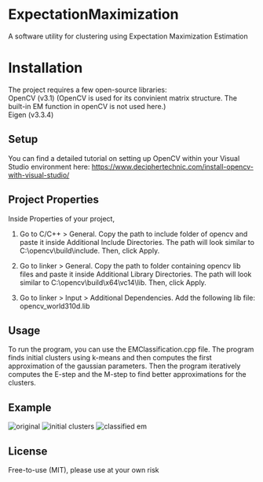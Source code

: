 # ExpectationMaximization
A software utility for clustering using Expectation Maximization Estimation

# Installation
The project requires a few open-source libraries:</br>
OpenCV (v3.1) (OpenCV is used for its convinient matrix structure. The built-in EM function in openCV is not used here.)</br>
Eigen (v3.3.4)

## Setup
You can find a detailed tutorial on setting up OpenCV within your Visual Studio environment here:
https://www.deciphertechnic.com/install-opencv-with-visual-studio/

## Project Properties
Inside Properties of your project,

1. Go to C/C++ > General. Copy the path to include folder of opencv and paste it inside Additional Include Directories. The path will look similar to C:\opencv\build\include. Then, click Apply.

2. Go to linker > General. Copy the path to folder containing opencv  lib files and paste it inside Additional Library Directories. The path will look similar to C:\opencv\build\x64\vc14\lib. Then, click Apply.

3. Go to linker > Input > Additional Dependencies. Add the following lib file: opencv_world310d.lib

## Usage
To run the program, you can use the EMClassification.cpp file. The program finds initial clusters using k-means and then computes the first approximation of the gaussian parameters. Then the program iteratively computes the E-step and the M-step to find better approximations for the clusters.

## Example
![original](https://user-images.githubusercontent.com/33495209/51443375-e51c3480-1cb5-11e9-8c5c-1e38405de24f.png)
![initial clusters](https://user-images.githubusercontent.com/33495209/51443378-ee0d0600-1cb5-11e9-86b9-bae5fe9d8215.png)
![classified em](https://user-images.githubusercontent.com/33495209/51443381-f402e700-1cb5-11e9-822e-8266b8a934fd.png)

## License
Free-to-use (MIT), please use at your own risk

